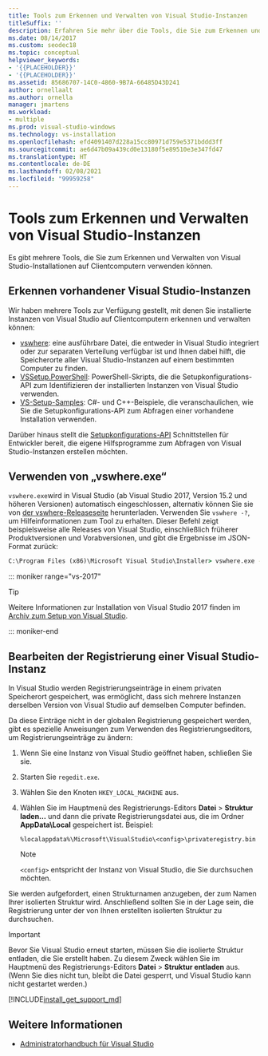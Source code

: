 ```yaml
---
title: Tools zum Erkennen und Verwalten von Visual Studio-Instanzen
titleSuffix: ''
description: Erfahren Sie mehr über die Tools, die Sie zum Erkennen und Verwalten von Visual Studio-Installationen auf Clientcomputern verwenden können.
ms.date: 08/14/2017
ms.custom: seodec18
ms.topic: conceptual
helpviewer_keywords:
- '{{PLACEHOLDER}}'
- '{{PLACEHOLDER}}'
ms.assetid: 85686707-14C0-4860-9B7A-66485D43D241
author: ornellaalt
ms.author: ornella
manager: jmartens
ms.workload:
- multiple
ms.prod: visual-studio-windows
ms.technology: vs-installation
ms.openlocfilehash: efd4091407d228a15cc80971d759e5371bddd3ff
ms.sourcegitcommit: ae6d47b09a439cd0e13180f5e89510e3e347fd47
ms.translationtype: HT
ms.contentlocale: de-DE
ms.lasthandoff: 02/08/2021
ms.locfileid: "99959258"
---
```

# <a name="tools-for-detecting-and-managing-visual-studio-instances"></a>Tools zum Erkennen und Verwalten von Visual Studio-Instanzen

Es gibt mehrere Tools, die Sie zum Erkennen und Verwalten von Visual Studio-Installationen auf Clientcomputern verwenden können.

## <a name="detecting-existing-visual-studio-instances"></a>Erkennen vorhandener Visual Studio-Instanzen

Wir haben mehrere Tools zur Verfügung gestellt, mit denen Sie installierte Instanzen von Visual Studio auf Clientcomputern erkennen und verwalten können:

* [vswhere](https://github.com/microsoft/vswhere): eine ausführbare Datei, die entweder in Visual Studio integriert oder zur separaten Verteilung verfügbar ist und Ihnen dabei hilft, die Speicherorte aller Visual Studio-Instanzen auf einem bestimmten Computer zu finden.
* [VSSetup.PowerShell](https://github.com/microsoft/vssetup.powershell): PowerShell-Skripts, die die Setupkonfigurations-API zum Identifizieren der installierten Instanzen von Visual Studio verwenden.
* [VS-Setup-Samples](https://github.com/microsoft/vs-setup-samples): C#- und C++-Beispiele, die veranschaulichen, wie Sie die Setupkonfigurations-API zum Abfragen einer vorhandene Installation verwenden.

Darüber hinaus stellt die [Setupkonfigurations-API](<xref:Microsoft.VisualStudio.Setup.Configuration>) Schnittstellen für Entwickler bereit, die eigene Hilfsprogramme zum Abfragen von Visual Studio-Instanzen erstellen möchten.

## <a name="using-vswhereexe"></a>Verwenden von „vswhere.exe“

`vswhere.exe`wird in Visual Studio (ab Visual Studio 2017, Version 15.2 und höheren Versionen) automatisch eingeschlossen, alternativ können Sie sie von [der vswhere-Releaseseite](https://github.com/Microsoft/vswhere/releases) herunterladen. Verwenden Sie `vswhere -?`, um Hilfeinformationen zum Tool zu erhalten. Dieser Befehl zeigt beispielsweise alle Releases von Visual Studio, einschließlich früherer Produktversionen und Vorabversionen, und gibt die Ergebnisse im JSON-Format zurück:

```cmd
C:\Program Files (x86)\Microsoft Visual Studio\Installer> vswhere.exe -legacy -prerelease -format json
```

::: moniker range="vs-2017"

> [!TIP]
> Weitere Informationen zur Installation von Visual Studio 2017 finden im [Archiv zum Setup von Visual Studio](https://devblogs.microsoft.com/setup/tag/vs2017/).

::: moniker-end

## <a name="editing-the-registry-for-a-visual-studio-instance"></a>Bearbeiten der Registrierung einer Visual Studio-Instanz

In Visual Studio werden Registrierungseinträge in einem privaten Speicherort gespeichert, was ermöglicht, dass sich mehrere Instanzen derselben Version von Visual Studio auf demselben Computer befinden.

Da diese Einträge nicht in der globalen Registrierung gespeichert werden, gibt es spezielle Anweisungen zum Verwenden des Registrierungseditors, um Registrierungseinträge zu ändern:

1. Wenn Sie eine Instanz von Visual Studio geöffnet haben, schließen Sie sie.

1. Starten Sie `regedit.exe`.

1. Wählen Sie den Knoten `HKEY_LOCAL_MACHINE` aus.

1. Wählen Sie im Hauptmenü des Registrierungs-Editors **Datei** > **Struktur laden...** und dann die private Registrierungsdatei aus, die im Ordner **AppData\Local** gespeichert ist. Beispiel:

   ```
   %localappdata%\Microsoft\VisualStudio\<config>\privateregistry.bin
   ```

   > [!NOTE]
   > `<config>` entspricht der Instanz von Visual Studio, die Sie durchsuchen möchten.

Sie werden aufgefordert, einen Strukturnamen anzugeben, der zum Namen Ihrer isolierten Struktur wird. Anschließend sollten Sie in der Lage sein, die Registrierung unter der von Ihnen erstellten isolierten Struktur zu durchsuchen.

> [!IMPORTANT]
> Bevor Sie Visual Studio erneut starten, müssen Sie die isolierte Struktur entladen, die Sie erstellt haben. Zu diesem Zweck wählen Sie im Hauptmenü des Registrierungs-Editors **Datei** > **Struktur entladen** aus. (Wenn Sie dies nicht tun, bleibt die Datei gesperrt, und Visual Studio kann nicht gestartet werden.)

[!INCLUDE[install_get_support_md](includes/install_get_support_md.md)]

## <a name="see-also"></a>Weitere Informationen

* [Administratorhandbuch für Visual Studio](visual-studio-administrator-guide.md)
